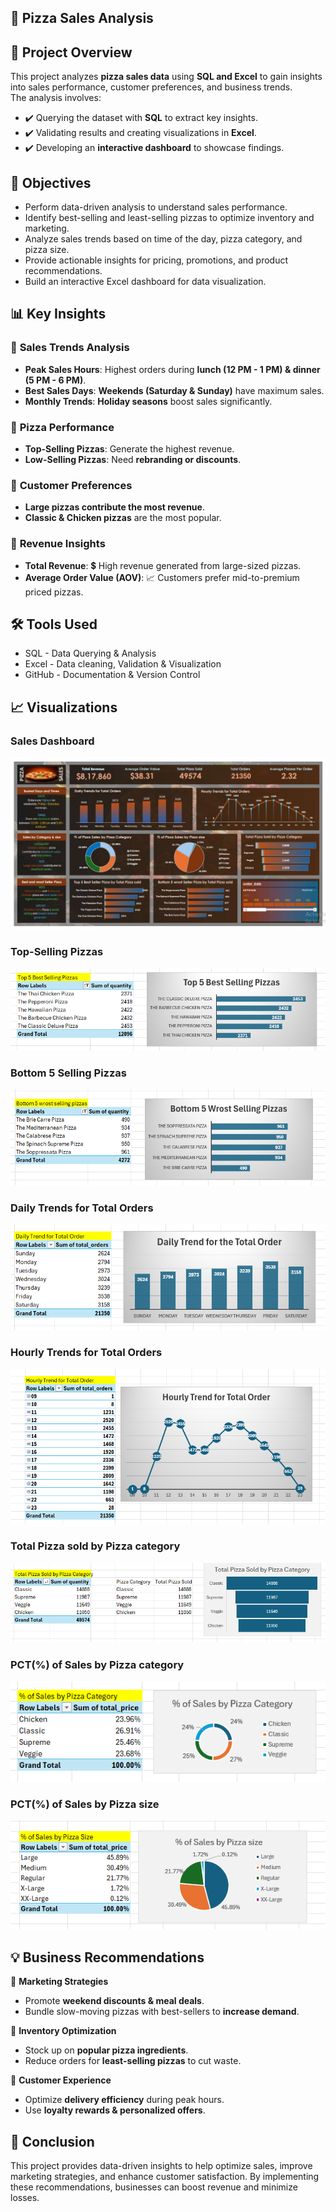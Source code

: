 ## 🍕 Pizza Sales Analysis

## 📌 Project Overview
This project analyzes **pizza sales data** using **SQL and Excel** to gain insights into sales performance, customer preferences, and business trends.  
The analysis involves:  
 - ✔️ Querying the dataset with **SQL** to extract key insights.  
 - ✔️ Validating results and creating visualizations in **Excel**.  
 - ✔️ Developing an **interactive dashboard** to showcase findings.  


## 🎯 Objectives
  - Perform data-driven analysis to understand sales performance.
  - Identify best-selling and least-selling pizzas to optimize inventory and marketing.
  - Analyze sales trends based on time of the day, pizza category, and pizza size.
  - Provide actionable insights for pricing, promotions, and product recommendations.
  - Build an interactive Excel dashboard for data visualization.

## 📊 Key Insights

### 🔹 **Sales Trends Analysis**
   - **Peak Sales Hours**: Highest orders during **lunch (12 PM - 1 PM) & dinner (5 PM - 6 PM)**.  
   - **Best Sales Days**: **Weekends (Saturday & Sunday)** have maximum sales.  
   - **Monthly Trends**: **Holiday seasons** boost sales significantly.  

### 🔹 **Pizza Performance**
   - **Top-Selling Pizzas**: Generate the highest revenue.  
   - **Low-Selling Pizzas**: Need **rebranding or discounts**.  

### 🔹 **Customer Preferences**
   - **Large pizzas contribute the most revenue**.  
   - **Classic & Chicken pizzas** are the most popular.  

### 🔹 **Revenue Insights**
   - **Total Revenue**: 💲 High revenue generated from large-sized pizzas.  
   - **Average Order Value (AOV)**: 📈 Customers prefer mid-to-premium priced pizzas.


## 🛠 Tools Used
 - SQL - Data Querying & Analysis
 - Excel - Data cleaning, Validation & Visualization
 - GitHub - Documentation & Version Control

## 📈 Visualizations

### **Sales Dashboard**
![Pizza Sales Dashboard](Dashboard/Sales_dashboard.jpg)

### **Top-Selling Pizzas**
![Best 5 Selling Pizzas](Dashboard/Top_Selling_Pizza.png)

### **Bottom 5 Selling Pizzas**
![Bottom 5 Selling Pizzas](Dashboard/Bottom_5_wrost_selling_pizzas.png)

### **Daily Trends for Total Orders**
![Daily Trends for total Orders](Dashboard/Daily_Trend_for_total_orders.png)

### **Hourly Trends for Total Orders**
![Hourly Trends for total Orders](Dashboard/Hourly_Trend_for_total_orders.png)

### **Total Pizza sold by Pizza category**
![Total Pizza Sold by Pizza category](Dashboard/Total_Pizza_Sold_by_Pizza_Category.png)

### **PCT(%) of Sales by Pizza category**
![PCT(%) of Sales by Pizza category](Dashboard/PCT(%)_of_Sales_by_pizza_category.png)

### **PCT(%) of Sales by Pizza size**
![PCT(%) of Sales by Pizza size](Dashboard/PCT(%)_of_Sales_by_Pizza_Size.png)

## 💡 Business Recommendations
🔹 **Marketing Strategies**
   - Promote **weekend discounts & meal deals**.  
   - Bundle slow-moving pizzas with best-sellers to **increase demand**.  

🔹 **Inventory Optimization**
   - Stock up on **popular pizza ingredients**.  
   - Reduce orders for **least-selling pizzas** to cut waste.  

🔹 **Customer Experience**
   - Optimize **delivery efficiency** during peak hours.  
   - Use **loyalty rewards & personalized offers**.  

## 📌 Conclusion
This project provides data-driven insights to help optimize sales, improve marketing strategies, and enhance customer satisfaction.
By implementing these recommendations, businesses can boost revenue and minimize losses.







